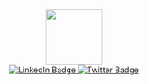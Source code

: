 <div id="header" align="center">
  <img src="https://media.giphy.com/media/f3iwJFOVOwuy7K6FFw/giphy.gif" width="100"/>
</div>
<div id="badges" align="center">
  <a href="https://www.linkedin.com/in/samat-tolkunbekov-a4b7aa155/">
    <img src="https://img.shields.io/badge/LinkedIn-blue?logo=linkedin&logoColor=white" alt="LinkedIn Badge"/>
  </a>
  <a href="https://twitter.com/samattolkunbek">
    <img src="https://img.shields.io/badge/Twitter-blue?logo=twitter&logoColor=white" alt="Twitter Badge"/>
  </a>
</div>
